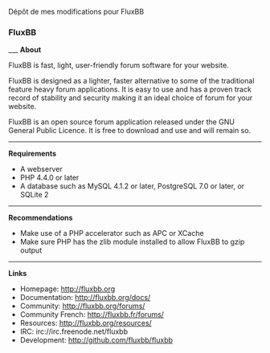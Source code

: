 Dépôt de mes modifications pour FluxBB



<h3>FluxBB</h3>
___
<strong>About</strong>

FluxBB is fast, light, user-friendly forum software for your website.

FluxBB is designed as a lighter, faster alternative to some of the traditional feature heavy forum applications. It is easy to use and has a proven track record of stability and security making it an ideal choice of forum for your website.

FluxBB is an open source forum application released under the GNU General Public
Licence. It is free to download and use and will remain so.

___
<strong>Requirements</strong>

 - A webserver
 - PHP 4.4.0 or later
 - A database such as MySQL 4.1.2 or later, PostgreSQL 7.0 or later, or SQLite 2

___
<strong>Recommendations</strong>

 - Make use of a PHP accelerator such as APC or XCache
 - Make sure PHP has the zlib module installed to allow FluxBB to gzip output

___
<strong>Links</strong>

 - Homepage: http://fluxbb.org
 - Documentation: http://fluxbb.org/docs/
 - Community: http://fluxbb.org/forums/
 - Community French: http://fluxbb.fr/forums/
 - Resources: http://fluxbb.org/resources/
 - IRC: irc://irc.freenode.net/fluxbb
 - Development: http://github.com/fluxbb/fluxbb
